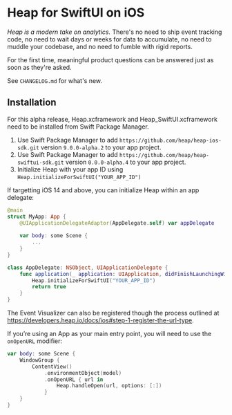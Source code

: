 # Heap for SwiftUI on iOS

*Heap is a modern take on analytics.* There's no need to ship event tracking
code, no need to wait days or weeks for data to accumulate, no need to muddle
your codebase, and no need to fumble with rigid reports.

For the first time, meaningful product questions can be answered just as soon
as they're asked.

See `CHANGELOG.md` for what's new.

## Installation

For this alpha release, Heap.xcframework and Heap_SwiftUI.xcframework need to
be installed from Swift Package Manager.

1. Use Swift Package Manager to add `https://github.com/heap/heap-ios-sdk.git`
   version `9.0.0-alpha.2` to your app project.
2. Use Swift Package Manager to add
   `https://github.com/heap/heap-swiftui-sdk.git` version `0.0.0-alpha.4` to
   your app project.
3. Initialize Heap with your app ID using
   `Heap.initializeForSwiftUI("YOUR_APP_ID")`

If targetting iOS 14 and above, you can initialize Heap within an app delegate:

```swift
@main
struct MyApp: App {
    @UIApplicationDelegateAdaptor(AppDelegate.self) var appDelegate
    
    var body: some Scene {
        ...
    }
}

class AppDelegate: NSObject, UIApplicationDelegate {
    func application(_ application: UIApplication, didFinishLaunchingWithOptions launchOptions: [UIApplication.LaunchOptionsKey : Any]? = nil) -> Bool {
        Heap.initializeForSwiftUI("YOUR_APP_ID")
        return true
    }
}
```

The Event Visualizer can also be registered though the process outlined at
https://developers.heap.io/docs/ios#step-1-register-the-url-type.

If you’re using an App as your main entry point, you will need to use the
`onOpenURL` modifier:

```swift
var body: some Scene {
    WindowGroup {
        ContentView()
            .environmentObject(model)
            .onOpenURL { url in
                Heap.handleOpen(url, options: [:])
            }
    }
}
```
